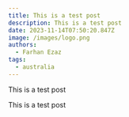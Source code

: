 ```yaml
---
title: This is a test post
description: This is a test post
date: 2023-11-14T07:50:20.847Z
image: /images/logo.png
authors:
  - Farhan Ezaz
tags:
  - australia
---
```

This is a test post

This is a test post